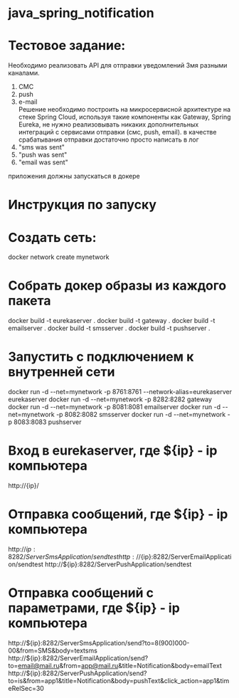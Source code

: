 # java_spring_notification

# Тестовое задание:

Необходимо реализовать API для отправки уведомлений 3мя разными каналами.
1) СМС
2) push
3) e-mail  
   Решение необходимо построить на микросервисной архитектуре на стеке Spring Cloud, используя такие компоненты как Gateway, Spring Eureka,  не нужно реализовывать никаких дополнительных интеграций с сервисами отправки (смс, push, email). в качестве срабатывания отправки достаточно просто написать в лог
1) "sms was sent"
2) "push was sent"
3) "email was sent"

приложения должны запускаться в докере

# Инструкция по запуску
# Создать сеть:
docker network create mynetwork

# Собрать докер образы из каждого пакета
docker build -t eurekaserver .
docker build -t gateway .
docker build -t emailserver .
docker build -t smsserver .
docker build -t pushserver .

# Запустить с подключением к внутренней сети
docker run -d --net=mynetwork -p 8761:8761 --network-alias=eurekaserver eurekaserver
docker run -d --net=mynetwork -p 8282:8282 gateway
docker run -d --net=mynetwork -p 8081:8081 emailserver
docker run -d --net=mynetwork -p 8082:8082 smsserver
docker run -d --net=mynetwork -p 8083:8083 pushserver

# Вход в eurekaserver, где ${ip} - ip компьютера
http://{ip}/

# Отправка сообщений, где ${ip} - ip компьютера
http://${ip}:8282/ServerSmsApplication/sendtest
http://${ip}:8282/ServerEmailApplication/sendtest
http://${ip}:8282/ServerPushApplication/sendtest

# Отправка сообщений с параметрами, где ${ip} - ip компьютера
http://${ip}:8282/ServerSmsApplication/send?to=8(900)000-00&from=SMS&body=textsms
http://${ip}:8282/ServerEmailApplication/send?to=email@mail.ru&from=app@mail.ru&title=Notification&body=emailText
http://${ip}:8282/ServerPushApplication/send?to=is&from=app1&title=Notification&body=pushText&click_action=app1&timeRelSec=30